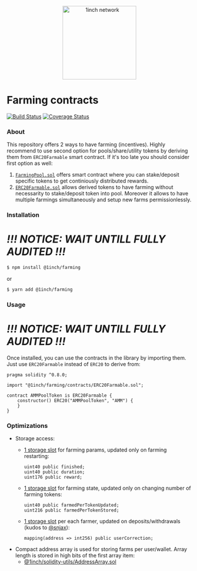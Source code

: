 <p align="center">
  <img src="https://app.1inch.io/assets/images/logo.svg" width="200" alt="1inch network" />
</p>

# Farming contracts

[![Build Status](https://github.com/1inch/farming/workflows/CI/badge.svg)](https://github.com/1inch/farming/actions)
[![Coverage Status](https://coveralls.io/repos/github/1inch/farming/badge.svg?branch=master)](https://coveralls.io/github/1inch/farming?branch=master)

### About

This repository offers 2 ways to have farming (incentives). Highly recommend to use second option for pools/share/utility tokens by deriving them from `ERC20Farmable` smart contract. If it's too late you should consider first option as well:

1. [`FarmingPool.sol`](https://github.com/1inch/farming/blob/master/contracts/FarmingPool.sol) offers smart contract where you can stake/deposit specific tokens to get continiously distributed rewards.
2. [`ERC20Farmable.sol`](https://github.com/1inch/farming/blob/master/contracts/ERC20Farmable.sol) allows derived tokens to have farming without necessarity to stake/deposit token into pool. Moreover it allows to have multiple farmings simultaneously and setup new farms permissionlessly.

### Installation

# _**!!! NOTICE: WAIT UNTILL FULLY AUDITED !!!**_

```sh
$ npm install @1inch/farming
```

or

```sh
$ yarn add @1inch/farming
```

### Usage

# _**!!! NOTICE: WAIT UNTILL FULLY AUDITED !!!**_

Once installed, you can use the contracts in the library by importing them. Just use `ERC20Farmable` instead of `ERC20` to derive from:

```solidity
pragma solidity ^0.8.0;

import "@1inch/farming/contracts/ERC20Farmable.sol";

contract AMMPoolToken is ERC20Farmable {
    constructor() ERC20("AMMPoolToken", "AMM") {
    }
}
```

### Optimizations

- Storage access:
    - [1 storage slot](https://github.com/1inch/farming/blob/master/contracts/FarmAccounting.sol#L20-L22) for farming params, updated only on farming restarting:
        ```solidity
        uint40 public finished;
        uint40 public duration;
        uint176 public reward;
        ```
    - [1 storage slot](https://github.com/1inch/farming/blob/master/contracts/FarmingPool.sol#L16-L17) for farming state, updated only on changing number of farming tokens:
        ```solidity
        uint40 public farmedPerTokenUpdated;
        uint216 public farmedPerTokenStored;
        ```
    - [1 storage slot](https://github.com/1inch/farming/blob/master/contracts/FarmingPool.sol#L18) per each farmer, updated on deposits/withdrawals (kudos to [@snjax](https://github.com/snjax)):

        ```solidity
        mapping(address => int256) public userCorrection;
        ```
- Compact address array is used for storing farms per user/wallet. Array length is stored in high bits of the first array item:
    - [@1inch/solidity-utils/AddressArray.sol](https://github.com/1inch/solidity-utils/blob/master/contracts/libraries/AddressArray.sol)
